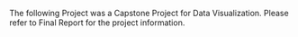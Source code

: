 The following Project was a Capstone Project for Data Visualization. Please refer to Final Report for the project information. 
